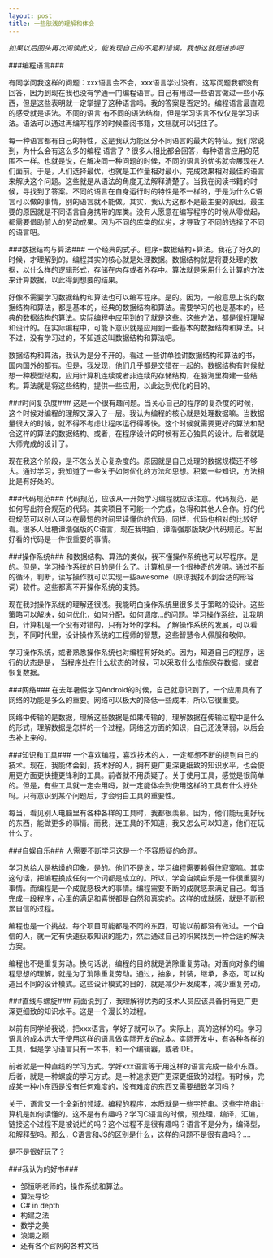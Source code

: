```yaml
---
layout: post
title: 一些肤浅的理解和体会
---
```


*如果以后回头再次阅读此文，能发现自己的不足和错误，我想这就是进步吧*

###编程语言###

 有同学问我这样的问题：xxx语言会不会，xxx语言学过没有。这写问题我都没有回答，因为到现在我也没有学通一门编程语言。自己有用过一些语言做过一些小东西，但是这些表明就一定掌握了这种语言吗。我的答案是否定的。编程语言最直观的感受就是语法。不同的语言 有不同的语法结构，但是学习语言不仅仅是学习语法。语法可以通过再编写程序的时候查阅书籍，文档就可以记住了。

每一种语言都有自己的特性，这是我认为能区分不同语言的最大的特征。我们常说到，为什么会有这么多的编程 语言了？很多人相比都会回答，每种语言应用的范围不一样。也就是说，在解决同一种问题的时候，不同的语言的优劣就会展现在人们面前。于是，人们选择最优，也就是工作量相对最小，完成效果相对最佳的语言来解决这个问题。这些就是从语法的角度无法解释清楚了。当我在阅读书籍的时候，寻找到了答案。不同的语言在自身运行时的特性是不一样的，于是为什么C语言可以做的事情，别的语言就不能做。其实，我认为这都不是最主要的原因。最主要的原因就是不同语言自身携带的库类。没有人愿意在编写程序的时候从零做起，都需要借助前人的劳动成果。因为不同的库类的优劣，才导致了不同的选择了不同的语言吧。

###数据结构与算法###
一个经典的式子。程序=数据结构+算法。我花了好久的时候，才理解到的。编程其实的核心就是处理数据。数据结构就是将要处理的数据，以什么样的逻辑形式，存储在内存或者外存中。算法就是采用什么计算的方法来计算数据，以此得到想要的结果。

好像不需要学习数据结构和算法也可以编写程序。是的。因为，一般意思上说的数据结构和算法，都是基本的，经典的数据结构和算法。需要学习的也是基本的，经典的数据结构的算法。实际编程中应用到的了就是这些。这些方法，都是很好理解和设计的。在实际编程中，可能下意识就是应用到一些基本的数据结构和算法。只不过，没有学习过的，不知道这叫数据结构和算法吧。

数据结构和算法，我认为是分不开的。看过 一些讲单独讲数据结构和算法的书，国内国外的都有。但是，我发现，他们几乎都是交错在一起的。数据结构有时候就想一种模型结构，应用计算机连续或者非连续的存储结构，在脑海里构建一些结构。算法就是将这些结构，提供一些应用，以此达到优化的目的。

###时间复杂度###
这是一个很有趣问题。当关心自己的程序的复杂度的时候，这个时候对编程的理解又深入了一层。我认为编程的核心就是处理数据嘛。当数据量很大的时候，就不得不考虑让程序运行得等快。这个时候就需要更好的算法和配合这样的算法的数据结构。或者，在程序设计的时候有匠心独具的设计。后者就是大师完成的设计了。

现在我这个阶段，是不怎么关心复杂度的。原因就是自己处理的数据规模还不够大。通过学习，我知道了一些关于如何优化的方法和思想。积累一些知识，方法相比是有好处的。

###代码规范###
代码规范，应该从一开始学习编程就应该注意。代码规范，是如何写出符合规范的代码。其实项目不可能一个完成，总得和其他人合作。好的代码规范可以别人可以在最短的时间里读懂你的代码，同样，代码也相对的比较好看。很多人吐槽谭浩强版的C语言，现在我明白，谭浩强那版缺少代码规范。写出好看的代码是一件很重要的事情。

###操作系统###
和数据结构、算法的类似，我不懂操作系统也可以写程序。是的。但是，学习操作系统的目的是什么了。计算机是一个很神奇的发明。通过不断的循环，判断，读写操作就可以实现一些awesome（原谅我找不到合适的形容词）软件。这些都离不开操作系统的支持。

现在我对操作系统的理解还很浅。我能明白操作系统里很多关于策略的设计。这些策略可以解决，如何优化，如何分配，如何调度...的问题。学习操作系统，让我明白，计算机是一个没有对错的，只有好坏的学科。了解操作系统的发展，可以看到，不同时代里，设计操作系统的工程师的智慧，这些智慧令人佩服和敬仰。

学习操作系统，或者熟悉操作系统也对编程有好处的。因为，知道自己的程序，运行的状态是是， 当程序处在什么状态的时候，可以采取什么措施保存数据，或者恢复数据。

###网络###
在去年暑假学习Android的时候，自己就意识到了，一个应用具有了网络的功能是多么的重要。网络可以极大的降低一些成本，所以它很重要。

网络中传输的是数据，理解这些数据是如果传输的，理解数据在传输过程中是什么的形式，理解数据是怎样的一个过程。网络这方面的知识，自己还没薄弱，以后会去补上来的。

###知识和工具###
一个喜欢编程，喜欢技术的人，一定都想不断的提到自己的技术。现在，我能体会到，技术好的人，拥有更广更深更细致的知识水平，也会使用更方面更快捷更锋利的工具。前者就不用质疑了。关于使用工具，感觉是很简单的。但是，有些工具就一定会用吗，就一定能体会到使用这样的工具有什么好处吗。只有意识到某个问题后，才会明白工具的重要性。

每当，看见别人电脑里有各种各样的工具时，我都很羡慕。因为，他们能玩更好玩的东西，能做更多的事情。而我，连工具的不知道，我又怎么可以知道，他们在玩什么了。

###自娱自乐###
人需要不断学习这是一个不容质疑的命题。

学习总给人是枯燥的印象。是的。他们不是说，学习编程需要赖得住寂寞嘛。其实这句话，把编程换成任何一个词都是成立的。所以，学会自娱自乐是一件很重要的事情。而编程是一个成就感极大的事情。编程需要不断的成就感来满足自己。每当完成一段程序，心里的满足和喜悦都是自然和真实的。这样的成就感，就是不断积累自信的过程。

编程也是一个挑战。每个项目可能都是不同的东西，可能以前都没有做过。一个自信的人，就一定有快速获取知识的能力，然后通过自己的积累找到一种合适的解决方案。

编程也不是重复劳动。换句话说，编程的目的就是消除重复劳动。对面向对象的编程思想的理解，就是为了消除重复劳动。通过，抽象，封装，继承，多态，可以构造出不同的设计模式。这些设计模式的目的，就是减少开发成本，减少重复劳动。

###直线与螺旋###
前面说到了，我理解得优秀的技术人员应该具备拥有更广更深更细致的知识水平。这是一个漫长的过程。

以前有同学给我说，把xxx语言，学好了就可以了。实际上，真的这样的吗。学习语言的成本远大于使用这样的语言做实际开发的成本。实际开发中，有各种各样的工具，但是学习语言只有一本书，和一个编辑器，或者IDE。

前者就是一种直线的学习方式。学好xxx语言等于用这样的语言完成一些小东西。后者，就是一种螺旋的学习方式。是一种追求更广更深更细致的过程。有时候，完成某一种小东西是没有任何难度的，没有难度的东西又需要细致学习吗？

关于，语言又一个全新的领域。编程的程序，本质就是一些字符串。这些字符串计算机是如何读懂的。这不是有有趣吗？学习C语言的时候，预处理，编译，汇编，链接这个过程不是被说烂的吗？这个过程不是很有趣吗？语言不是分为，编译型，和解释型吗。那么，C语言和JS的区别是什么，这样的问题不是很有趣吗？....

是不是很好玩了？

###我认为的好书###
+ 邹恒明老师的，操作系统和算法。
+ 算法导论
+ C# in depth
+ 构建之法
+ 数学之美
+ 浪潮之巅
+ 还有各个官网的各种文档

























































